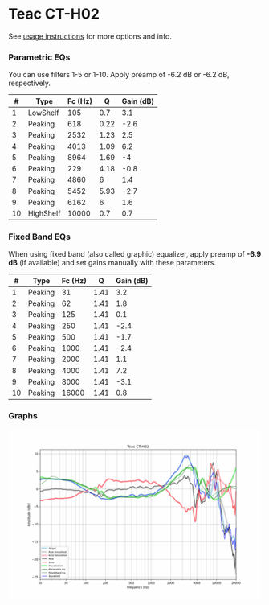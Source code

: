 # Teac CT-H02
See [usage instructions](https://github.com/jaakkopasanen/AutoEq#usage) for more options and info.

### Parametric EQs
You can use filters 1-5 or 1-10. Apply preamp of -6.2 dB or -6.2 dB, respectively.

|   # | Type      |   Fc (Hz) |    Q |   Gain (dB) |
|-----|-----------|-----------|------|-------------|
|   1 | LowShelf  |       105 | 0.7  |         3.1 |
|   2 | Peaking   |       618 | 0.22 |        -2.6 |
|   3 | Peaking   |      2532 | 1.23 |         2.5 |
|   4 | Peaking   |      4013 | 1.09 |         6.2 |
|   5 | Peaking   |      8964 | 1.69 |        -4   |
|   6 | Peaking   |       229 | 4.18 |        -0.8 |
|   7 | Peaking   |      4860 | 6    |         1.4 |
|   8 | Peaking   |      5452 | 5.93 |        -2.7 |
|   9 | Peaking   |      6162 | 6    |         1.6 |
|  10 | HighShelf |     10000 | 0.7  |         0.7 |

### Fixed Band EQs
When using fixed band (also called graphic) equalizer, apply preamp of **-6.9 dB** (if available) and set gains manually with these parameters.

|   # | Type    |   Fc (Hz) |    Q |   Gain (dB) |
|-----|---------|-----------|------|-------------|
|   1 | Peaking |        31 | 1.41 |         3.2 |
|   2 | Peaking |        62 | 1.41 |         1.8 |
|   3 | Peaking |       125 | 1.41 |         0.1 |
|   4 | Peaking |       250 | 1.41 |        -2.4 |
|   5 | Peaking |       500 | 1.41 |        -1.7 |
|   6 | Peaking |      1000 | 1.41 |        -2.4 |
|   7 | Peaking |      2000 | 1.41 |         1.1 |
|   8 | Peaking |      4000 | 1.41 |         7.2 |
|   9 | Peaking |      8000 | 1.41 |        -3.1 |
|  10 | Peaking |     16000 | 1.41 |         0.8 |

### Graphs
![](./Teac%20CT-H02.png)
